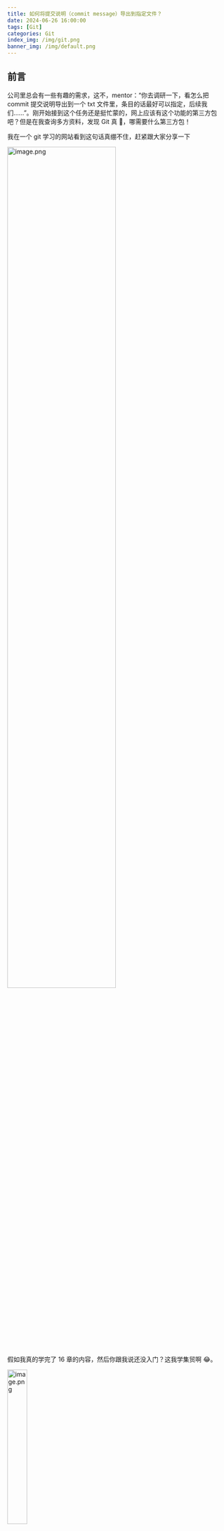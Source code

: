 ```yaml
---
title: 如何将提交说明（commit message）导出到指定文件？
date: 2024-06-26 16:00:00
tags: [Git]
categories: Git
index_img: /img/git.png
banner_img: /img/default.png
---
```


## 前言

公司里总会有一些有趣的需求，这不，mentor：“你去调研一下，看怎么把 commit 提交说明导出到一个 txt 文件里，条目的话最好可以指定，后续我们……”。刚开始接到这个任务还是挺忙蒙的，网上应该有这个功能的第三方包吧？但是在我查询多方资料，发现 Git 真 🐂，哪需要什么第三方包！

我在一个 git 学习的网站看到这句话真绷不住，赶紧跟大家分享一下

<img src="https://p9-juejin.byteimg.com/tos-cn-i-k3u1fbpfcp/841eec7d5078487ebc2f15ba3a5a8756~tplv-k3u1fbpfcp-jj-mark:0:0:0:0:q75.image#?w=842&h=130&s=15474&e=png&b=fefefe" alt="image.png" width="70%" />

假如我真的学完了 16 章的内容，然后你跟我说还没入门？这我学集贸啊 😂。

<img src="https://p9-juejin.byteimg.com/tos-cn-i-k3u1fbpfcp/d9d7c8aae7eb4f68b6268f1ec3c72adf~tplv-k3u1fbpfcp-jj-mark:0:0:0:0:q75.image#?w=321&h=737&s=36251&e=png&b=fefefe" alt="image.png" width="30%" />

行了，闲话少说，我们步入正题，开始今天的分享。

## 拿到提交说明

我们如果想查看`commit`的内容，可以`git show`查看详细信息，它可以显示最新提交的详细信息，包括作者、日期、提交说明和每个文件的变更内容。

![image.png](https://p6-juejin.byteimg.com/tos-cn-i-k3u1fbpfcp/08cabde444e440018e9a95c357768b6d~tplv-k3u1fbpfcp-jj-mark:0:0:0:0:q75.image#?w=665&h=294&s=21106&e=png&b=1e1e1e)

但是这里只能展示最新提交，而我们的需求是可以指定条目的 commit 提交说明，而这里只显示一条，显然不满足需求。

然后又找到`git log`，允许我们查看 git 仓库的提交历史，它会按照时间顺序列出提交记录，并可以显示提交的哈希值、作者、日期、提交信息等信息。

![image.png](https://p3-juejin.byteimg.com/tos-cn-i-k3u1fbpfcp/4a5de345be0e492b8e76588ff5ac604e~tplv-k3u1fbpfcp-jj-mark:0:0:0:0:q75.image#?w=693&h=376&s=27111&e=png&b=1e1e1e)

这不正是我们想要的吗，看看怎么单独拿到提交说明。

![image.png](https://p3-juejin.byteimg.com/tos-cn-i-k3u1fbpfcp/2b4a6454cd0d4d609d35f1b35ece3f57~tplv-k3u1fbpfcp-jj-mark:0:0:0:0:q75.image#?w=674&h=200&s=29029&e=png&b=fbfbf8)

[git 文档](https://git-scm.com/book/en/v2/Git-Basics-Viewing-the-Commit-History)中提到了`--pretty`这个选项，它允许日志输出默认格式以外的格式！如果我可以将输出只显示提交说明那不是美哉，于是我继续看文档。

![image.png](https://p3-juejin.byteimg.com/tos-cn-i-k3u1fbpfcp/b1719fc5f89d4d4fa885d63a6f3e7628~tplv-k3u1fbpfcp-jj-mark:0:0:0:0:q75.image#?w=671&h=230&s=24282&e=png&b=f7f6f5)

然后选项值为`format`时，我们就可以指定输出格式，它提供一些占位符允许我们自定义输出，文档中也对每个占位进行列举。

![image.png](https://p9-juejin.byteimg.com/tos-cn-i-k3u1fbpfcp/1064fd81ccbc41e6bfb34f69fff7a85f~tplv-k3u1fbpfcp-jj-mark:0:0:0:0:q75.image#?w=440&h=773&s=30905&e=png&b=fcfcfa)

其中`%s`就是我们需要的提交说明，试试看！

![image.png](https://p9-juejin.byteimg.com/tos-cn-i-k3u1fbpfcp/1fd5492cbdcd4ab485408e2778e7ad4e~tplv-k3u1fbpfcp-jj-mark:0:0:0:0:q75.image#?w=387&h=139&s=6332&e=png&b=1e1e1e)

果然成功拿到！成就感爆棚了。

## 导出到指定文件

我们离成功只差一步，现在我们只是在终端看到结果，怎么将终端的数据导到本地文件呢？

git 有一个打包文件的方法`git archive`，这个命令本身并不支持包含提交说明字段的功能。它主要用于将指定的提交、分支或标签的代码打包成归档文件，主要关注代码本身而非提交历史，而不包含 Git 仓库的元数据（如提交历史、提交说明等），所以行不通。

查了一些资料，发现已经用不着 Git 了，既然是在控制台显示，那我就用控制台的方法呗。

### 重定向操作符`>`，`>>`

在大多数命令行环境中，可以使用`>`将控制台输出保存到文件中

```bash
git log > log.txt
```

这行命令将会把我们的日志保存到当前目录下的`log.txt`文件中，如果已经存在`log.txt`文件则会进行覆盖操作。

而`>>`则会将输出追加到文件末尾，而不覆盖原有内容。

### PowerShell 脚本

如果你使用 PowerShell，也可以通过脚本来执行 Git 命令并将输出进行保存

```powershell
git log | Out-File -FilePath log.txt
```

---

因为我是用 VScode，它自带的就是 PowerShell，所以就用 PowerShell 脚本给大家进行展示

```bash
git log --pretty=format:"%s" | Out-File -FilePath commit_messages.txt
```

执行完命令，我们可以在当前目录下看到新生成的`commit_messages.txt`文件。

<img src="https://p9-juejin.byteimg.com/tos-cn-i-k3u1fbpfcp/04482d43ef534b0893bb07858a5d6e02~tplv-k3u1fbpfcp-jj-mark:0:0:0:0:q75.image#?w=391&h=411&s=39493&e=png&b=1e1e1e" alt="image.png" width="50%" />

当当，成功导入 txt 文件，但是我们发现文件里的中文全是乱码，为什么会这样？

## 解决中文乱码

**1. 在导出的时候明确编码**

```bash
git log --pretty=format:"%s" | Out-File -FilePath commit_messages.txt -Encoding utf8
```

但是发现并不奏效

**2. 设置 Git 输出编码**

```bash
git config --global i18n.logOutputEncoding gb2312
```

这里我将 git 输出的编码格式改为 gb2312，再次执行导出操作，发现乱码消失。

![image.png](https://p9-juejin.byteimg.com/tos-cn-i-k3u1fbpfcp/f0b2830415434d2788d899f0ad0cf3ea~tplv-k3u1fbpfcp-jj-mark:0:0:0:0:q75.image#?w=324&h=355&s=27528&e=png&b=1e1e1e)

## 指定输出条目和格式

现在我们想实现输出最新的 20 条数据，并且标上序号（如`1.`）

想要指定条目，我们只需加上`-n + 数字`

```bash
git log -n 20
```

这里表示指定输出最新的 20 条日志信息

加上序号的话，我们可以创建一个计数器，然后对每行内容进行拼接

```bash
$counter = 1
git log -n 20 --pretty=format:"%s" | ForEach-Object {
    "$counter. $_" | Out-File -FilePath commit_messages.txt -Append
    $counter++
}
```

`$counter = 1`初始化一个计数器，初始值为 1

`ForEach-Object{}`是对输出的每一条进行单独的操作，这里进行拼接操作

`-Append`将内容追加到文末，而不是覆盖

**最终效果**

![image.png](https://p3-juejin.byteimg.com/tos-cn-i-k3u1fbpfcp/a4e44519d6f84090991db1aa63ffc250~tplv-k3u1fbpfcp-jj-mark:0:0:0:0:q75.image#?w=671&h=605&s=65520&e=png&b=1e1e1e)

---

调研完，不出意外的就要出意外了……

mentor：你现在再调研一下然后实现两种方式：

可以指定到具体更新了多少内容，比如说可能有两种情况：用 tag 进行区分，上次的 tag 到本次 tag 之间的 commit messages，对这个区间进行导出；另一种情况就是，拉一个新分支进行开发，新分支的最后一次提交到主分主的最后一次提交，这个区间进行导出。

这些我们后期会针对不同的场景进行实施……

## 一些前驱知识

### 区间符..

`..`允许我们指定输出的区间

```bash
git log master..HEAD
```

输出从 master 的最新提交到当前项目的 HEAD

### ^操作符

`^` 操作符用于指定父提交

父提交指一个提交的上一个提交。每个提交都有一个或多个父提交，具体取决于它是普通提交还是合并提交。

#### 普通提交

对于普通提交，每个提交只有一个父提交。

```css
A---B---C---D
```

- 提交 `D` 的父提交是 `C`。
- 提交 `C` 的父提交是 `B`。
- 提交 `B` 的父提交是 `A`。

在这种情况下：

- `D^` 或 `D^1` 表示提交 `D` 的父提交 `C`。

#### 合并提交

合并提交是指将两个或多个分支合并在一起时产生的提交。合并提交有两个或更多的父提交。

```css
A---B---C---E  (main)
     \     /
      D---F   (feat-test)
```

- 提交 `E` 是一个合并提交，合并了 `feat-test` 到 `main`。

- 提交 `E` 有两个父提交：

  - 第一个父提交 `C`，表示 `main` 分支在合并前的最后一个提交。
  - 第二个父提交 `F`，表示 `feat-test` 的最后一个提交。

在这种情况下：

- `E^1` 表示提交 `E` 的第一个父提交 `C`。
- `E^2` 表示提交 `E` 的第二个父提交 `F`。

搞清楚这些，那我们的工作就好开展了

## 使用 Tag 进行区间导出

假设你有两个 tag，分别为 `v1.0` 和 `v2.0`，你想导出这两个 tag 之间的 commit messages

```bash
$counter = 1
git log v1.0..v2.0 --pretty=format:"%s" | ForEach-Object {
    "$counter. $_" | Out-File -FilePath commit_messages.txt -Append
    $counter++
}
```

`v1.0..v2.0`就可以指定两个 tag 之间

## 从新分支的最后一次提交到主分支的最后一次提交

假设你有一个新分支 `feat-test` 和主分支 `main`，这种就要分情况了，可能是合并前也可能是合并后

### 合并前

```bash
#合并前
$counter = 1
git log main..feat-test --pretty=format:"%s" | ForEach-Object {
    "$counter. $_" | Out-File -FilePath commit_messages.txt -Append
    $counter++
}
```

### 合并后

合并后的话只需要将开始指向合并前的最后一次提交，不就是 main 的第一个父提交吗

```bash
git log main^..HEAD
```

over

## 参考

- [How do I export a Git log to a text file?](https://stackoverflow.com/questions/10330425/how-do-i-export-a-git-log-to-a-text-file)
- [Git 官方文档](https://git-scm.com/docs)
- [learn-git-the-super-hard-way](https://b1f6c1c4.gitbook.io/learn-git-the-super-hard-way)

## 最后

已将学习代码上传至 [github](https://github.com/YangyangU/CodeSpace)，欢迎大家学习指正！
